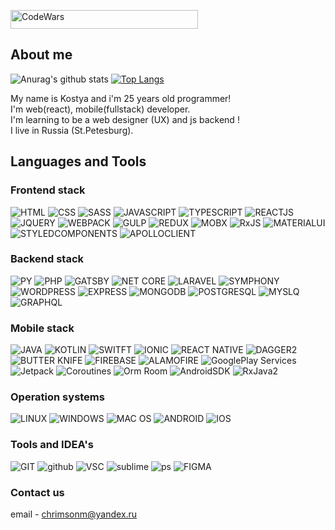 <a href='https://www.codewars.com/users/micasa-acerman'><img alt="CodeWars" height="30px" width="300px" src="https://www.codewars.com/users/micasa-acerman/badges/large" /></a>

[vk]: https://vk.com/unnamed_wanderer/
[telegram]: https://t.me/micasa_acerman1/
[instagram]: https://www.instagram.com/mikasa.acerman/

## About me
![Anurag's github stats](https://github-readme-stats.vercel.app/api?username=micasa-acerman&show_icons=true&theme=radical)
[![Top Langs](https://github-readme-stats.vercel.app/api/top-langs/?username=micasa-acerman&layout=compact&theme=radical)](https://github.com/anuraghazra/github-readme-stats)

My name is Kostya and i'm 25 years old programmer! <br />
I'm web(react), mobile(fullstack) developer. <br />
I'm learning to be a web designer (UX) and js backend ! <br />
I live in Russia (St.Petesburg). </br>
## Languages and Tools
### Frontend stack
![HTML](https://img.shields.io/badge/-HTML-192a56?style=for-the-badge&logo=html5&logoColor=ffffff)
![CSS](https://img.shields.io/badge/-CSS-192a56?style=for-the-badge&logo=css3&logoColor=ffffff)
![SASS](https://img.shields.io/badge/-SASS-192a56?style=for-the-badge&logo=sass&logoColor=ffffff)
![JAVASCRIPT](https://img.shields.io/badge/-JAVASCRIPT-192a56?style=for-the-badge&logo=javascript&logoColor=ffffff)
![TYPESCRIPT](https://img.shields.io/badge/-TYPESCRIPT-192a56?style=for-the-badge&logo=typescript&logoColor=ffffff)
![REACTJS](https://img.shields.io/badge/-REACTJS-192a56?style=for-the-badge&logo=react&logoColor=ffffff)
![JQUERY](https://img.shields.io/badge/-JQUERY-192a56?style=for-the-badge&logo=jquery&logoColor=ffffff)
![WEBPACK](https://img.shields.io/badge/-WEBPACK-192a56?style=for-the-badge&logo=webpack&logoColor=ffffff)
![GULP](https://img.shields.io/badge/-GULP-192a56?style=for-the-badge&logo=gulp&logoColor=ffffff)
![REDUX](https://img.shields.io/badge/-REDUX-192a56?style=for-the-badge&logo=redux&logoColor=ffffff)
![MOBX](https://img.shields.io/badge/-MOBX-192a56?style=for-the-badge&logo=mobx&logoColor=ffffff)
![RxJS](https://img.shields.io/badge/-RX%20JS-192a56?style=for-the-badge&logo=rxjs&logoColor=ffffff)
![MATERIALUI](https://img.shields.io/badge/-MATERIA%20LUI-192a56?style=for-the-badge&logo=materialui&logoColor=ffffff)
![STYLEDCOMPONENTS](https://img.shields.io/badge/-STYLED%20COMPONENTS-192a56?style=for-the-badge&logo=STYLEDCOMPONENTS&logoColor=ffffff)
![APOLLOCLIENT](https://img.shields.io/badge/-APOLLO%20CLIENT-192a56?style=for-the-badge&logo=APOLLOCLIENT&logoColor=ffffff)


### Backend stack
![PY](https://img.shields.io/badge/-Python-718093?style=for-the-badge&logo=python&logoColor=ffffff)
![PHP](https://img.shields.io/badge/-PHP-718093?style=for-the-badge&logo=php&logoColor=ffffff)
![GATSBY](https://img.shields.io/badge/-GATSBY-718093?style=for-the-badge&logo=gatsby&logoColor=ffffff)
![NET CORE](https://img.shields.io/badge/-NET%20CORE-718093?style=for-the-badge&logo=c#&logoColor=ffffff)
![LARAVEL](https://img.shields.io/badge/-LARAVEL-718093?style=for-the-badge&logo=laravel&logoColor=ffffff)
![SYMPHONY](https://img.shields.io/badge/-SYMPHONY-718093?style=for-the-badge&logo=symphony&logoColor=ffffff)
![WORDPRESS](https://img.shields.io/badge/-WORDPRESS-718093?style=for-the-badge&logo=wordpress&logoColor=ffffff)
![EXPRESS](https://img.shields.io/badge/-EXPRESS-718093?style=for-the-badge&logo=EXPRESS&logoColor=ffffff)
![MONGODB](https://img.shields.io/badge/-MONGO%20DB-718093?style=for-the-badge&logo=MONGODB&logoColor=ffffff)
![POSTGRESQL](https://img.shields.io/badge/-POSTGRESQL-718093?style=for-the-badge&logo=POSTGRESQL&logoColor=ffffff)
![MYSLQ](https://img.shields.io/badge/-MY%20SLQ-718093?style=for-the-badge&logo=MYSLQ&logoColor=ffffff)
![GRAPHQL](https://img.shields.io/badge/-GRAPHQL-718093?style=for-the-badge&logo=graphql&logoColor=ffffff)

### Mobile stack
![JAVA](https://img.shields.io/badge/-JAVA-353b48?style=for-the-badge&logo=java&logoColor=ffffff)
![KOTLIN](https://img.shields.io/badge/-KOTLIN-353b48?style=for-the-badge&logo=kotlin&logoColor=ffffff)
![SWITFT](https://img.shields.io/badge/-SWIFT-353b48?style=for-the-badge&logo=swift&logoColor=ffffff)
![IONIC](https://img.shields.io/badge/-IONIC-353b48?style=for-the-badge&logo=IONIC&logoColor=ffffff)
![REACT NATIVE](https://img.shields.io/badge/-REACT%20NATIVE-353b48?style=for-the-badge&logo=react&logoColor=ffffff)
![DAGGER2](https://img.shields.io/badge/-DAGGER%202-353b48?style=for-the-badge&logoColor=ffffff)
![BUTTER KNIFE](https://img.shields.io/badge/-BUTTER%20KNIFE-353b48?style=for-the-badge&logoColor=ffffff)
![FIREBASE](https://img.shields.io/badge/-FIREBASE-353b48?style=for-the-badge&logo=firebase&logoColor=ffffff)
![ALAMOFIRE](https://img.shields.io/badge/-ALAMOFIRE-353b48?style=for-the-badge&logo=ALAMOFIRE&logoColor=ffffff)
![GooglePlay Services](https://img.shields.io/badge/-GooglePlay%20Services-353b48?style=for-the-badge&logo=google&logoColor=ffffff)
![Jetpack](https://img.shields.io/badge/-Jetpack-353b48?style=for-the-badge&logo=Jetpack&logoColor=ffffff)
![Coroutines](https://img.shields.io/badge/-Coroutines-353b48?style=for-the-badge&logo=Coroutines&logoColor=ffffff)
![Orm Room](https://img.shields.io/badge/-ORM%20Room-353b48?style=for-the-badge&logo=OrmRoom&logoColor=ffffff)
![AndroidSDK](https://img.shields.io/badge/-AndroidSDK-353b48?style=for-the-badge&logo=Android&logoColor=ffffff)
![RxJava2](https://img.shields.io/badge/-RxJava2-353b48?style=for-the-badge&logo=RxJava&logoColor=ffffff)

### Operation systems
![LINUX](https://img.shields.io/badge/-LINUX-40739e?style=for-the-badge&logo=linux&logoColor=ffffff)
![WINDOWS](https://img.shields.io/badge/-WINDOWS-40739e?style=for-the-badge&logo=windows&logoColor=ffffff)
![MAC OS](https://img.shields.io/badge/-MACOS-40739e?style=for-the-badge&logo=apple&logoColor=ffffff)
![ANDROID](https://img.shields.io/badge/-ANDROID-40739e?style=for-the-badge&logo=android&logoColor=ffffff)
![IOS](https://img.shields.io/badge/-ANDROID-40739e?style=for-the-badge&logo=apple&logoColor=ffffff)
### Tools and IDEA's
![GIT](https://img.shields.io/badge/-GIT-F05032?style=for-the-badge&logo=git&logoColor=ffffff)
![github](https://img.shields.io/badge/-GITHUB-F05032?style=for-the-badge&logo=github&logoColor=ffffff)
![VSC](https://img.shields.io/badge/-VSC-F05032?style=for-the-badge&logo=visual-studio-code&logoColor=ffffff)
![sublime](https://img.shields.io/badge/-Sublime-F05032?style=for-the-badge&logo=sublime-text&logoColor=ffffff)
![ps](https://img.shields.io/badge/-PhotoShop-F05032?style=for-the-badge&logo=Adobe-photoshop&logoColor=ffffff)
![FIGMA](https://img.shields.io/badge/-FIGMA-F05032?style=for-the-badge&logo=figma&logoColor=ffffff)


### Contact us
email - <a href="email:koha009@yandex.ru">chrimsonm@yandex.ru</a> <br />
